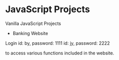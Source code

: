 # JavaScript Projects

Vanilla JavaScript Projects

- Banking Website

Login
id: by, password: 1111
id: jy, password: 2222

to access various functions included in the website.
